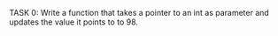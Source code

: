 TASK 0:
Write a function that takes a pointer to an int as parameter and updates the value it points to to 98.
